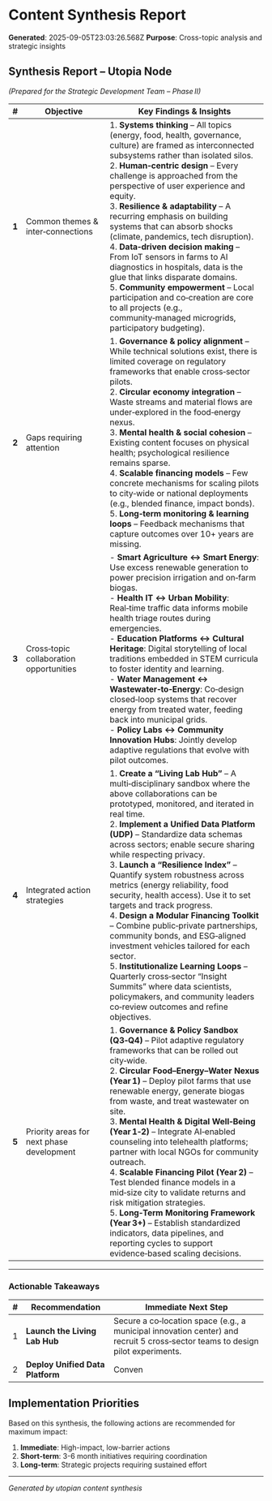 # Content Synthesis Report

**Generated**: 2025-09-05T23:03:26.568Z
**Purpose**: Cross-topic analysis and strategic insights

## Synthesis Report – Utopia Node  
*(Prepared for the Strategic Development Team – Phase II)*  

| # | Objective | Key Findings & Insights |
|---|-----------|------------------------|
| **1** | Common themes & inter‑connections | 1. **Systems thinking** – All topics (energy, food, health, governance, culture) are framed as interconnected subsystems rather than isolated silos.<br>2. **Human‑centric design** – Every challenge is approached from the perspective of user experience and equity.<br>3. **Resilience & adaptability** – A recurring emphasis on building systems that can absorb shocks (climate, pandemics, tech disruption).<br>4. **Data‑driven decision making** – From IoT sensors in farms to AI diagnostics in hospitals, data is the glue that links disparate domains.<br>5. **Community empowerment** – Local participation and co‑creation are core to all projects (e.g., community‑managed microgrids, participatory budgeting). |
| **2** | Gaps requiring attention | 1. **Governance & policy alignment** – While technical solutions exist, there is limited coverage on regulatory frameworks that enable cross‑sector pilots.<br>2. **Circular economy integration** – Waste streams and material flows are under‑explored in the food‑energy nexus.<br>3. **Mental health & social cohesion** – Existing content focuses on physical health; psychological resilience remains sparse.<br>4. **Scalable financing models** – Few concrete mechanisms for scaling pilots to city‑wide or national deployments (e.g., blended finance, impact bonds).<br>5. **Long‑term monitoring & learning loops** – Feedback mechanisms that capture outcomes over 10+ years are missing. |
| **3** | Cross‑topic collaboration opportunities | - **Smart Agriculture ↔ Smart Energy**: Use excess renewable generation to power precision irrigation and on‑farm biogas.<br>- **Health IT ↔ Urban Mobility**: Real‑time traffic data informs mobile health triage routes during emergencies.<br>- **Education Platforms ↔ Cultural Heritage**: Digital storytelling of local traditions embedded in STEM curricula to foster identity and learning.<br>- **Water Management ↔ Wastewater‑to‑Energy**: Co‑design closed‑loop systems that recover energy from treated water, feeding back into municipal grids.<br>- **Policy Labs ↔ Community Innovation Hubs**: Jointly develop adaptive regulations that evolve with pilot outcomes. |
| **4** | Integrated action strategies | 1. **Create a “Living Lab Hub”** – A multi‑disciplinary sandbox where the above collaborations can be prototyped, monitored, and iterated in real time.<br>2. **Implement a Unified Data Platform (UDP)** – Standardize data schemas across sectors; enable secure sharing while respecting privacy. <br>3. **Launch a “Resilience Index”** – Quantify system robustness across metrics (energy reliability, food security, health access). Use it to set targets and track progress.<br>4. **Design a Modular Financing Toolkit** – Combine public‑private partnerships, community bonds, and ESG‑aligned investment vehicles tailored for each sector.<br>5. **Institutionalize Learning Loops** – Quarterly cross‑sector “Insight Summits” where data scientists, policymakers, and community leaders co‑review outcomes and refine objectives. |
| **5** | Priority areas for next phase development | 1. **Governance & Policy Sandbox (Q3‑Q4)** – Pilot adaptive regulatory frameworks that can be rolled out city‑wide.<br>2. **Circular Food–Energy–Water Nexus (Year 1)** – Deploy pilot farms that use renewable energy, generate biogas from waste, and treat wastewater on site.<br>3. **Mental Health & Digital Well‑Being (Year 1‑2)** – Integrate AI‑enabled counseling into telehealth platforms; partner with local NGOs for community outreach.<br>4. **Scalable Financing Pilot (Year 2)** – Test blended finance models in a mid‑size city to validate returns and risk mitigation strategies.<br>5. **Long‑Term Monitoring Framework (Year 3+)** – Establish standardized indicators, data pipelines, and reporting cycles to support evidence‑based scaling decisions. |

---

### Actionable Takeaways

| # | Recommendation | Immediate Next Step |
|---|----------------|---------------------|
| 1 | **Launch the Living Lab Hub** | Secure a co‑location space (e.g., a municipal innovation center) and recruit 5 cross‑sector teams to design pilot experiments. |
| 2 | **Deploy Unified Data Platform** | Conven

## Implementation Priorities
Based on this synthesis, the following actions are recommended for maximum impact:

1. **Immediate**: High-impact, low-barrier actions
2. **Short-term**: 3-6 month initiatives requiring coordination
3. **Long-term**: Strategic projects requiring sustained effort

---
*Generated by utopian content synthesis*
